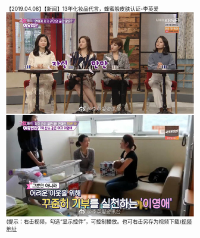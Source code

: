 【2019.04.08】【新闻】13年化妆品代言，蜂蜜般皮肤认证-李英爱            
![pic](./1.jpg)          
![pic](./2.jpg)      
(提示：右击视频，勾选“显示控件”，可控制播放。也可右击另存为视频下载)[视频地址](https://video.h5.weibo.cn/1034:4359661735067020/4359662646217664) 
        
 

